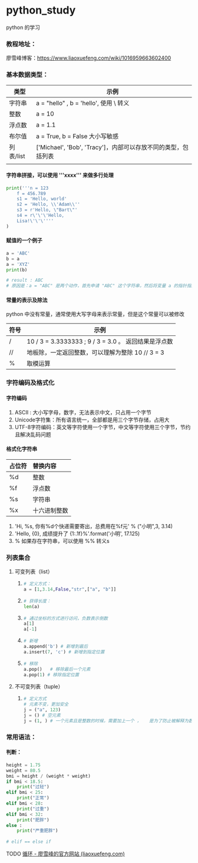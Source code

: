 # python_study
python 的学习



### 教程地址：

廖雪峰博客：https://www.liaoxuefeng.com/wiki/1016959663602400



### 基本数据类型：

| 类型      | 示例                                                         |
| --------- | ------------------------------------------------------------ |
| 字符串    | a = "hello" , b = 'hello', 使用 \ 转义                       |
| 整数      | a = 10                                                       |
| 浮点数    | a = 1.1                                                      |
| 布尔值    | a = True, b = False 大小写敏感                               |
| 列表/list | ['Michael', 'Bob', 'Tracy']，内部可以存放不同的类型，包括列表 |
|           |                                                              |

#### 字符串拼接，可以使用 '''xxxx''' 来做多行处理

```python
print('''n = 123
    f = 456.789
    s1 = 'Hello, world'
    s2 = 'Hello, \\'Adam\\''
    s3 = r'Hello, \"Bart\"'
    s4 = r\'\'\'Hello,
    Lisa!\'\'\''''
)
```

#### 赋值的一个例子

```python
a = 'ABC'
b = a
a = 'XYZ'
print(b)

# result : ABC
# 原因是：a = "ABC" 是两个动作，首先申请 "ABC" 这个字符串，然后将变量 a 的指针指向这个字符串。当 b = a 的时候，b 的指针实际上是指向 ABC 这个字符串，而不是指向变量 a, 因此 a 的指向发生了变化后，不会影响b 的值
```

#### 常量的表示及除法

python 中没有常量，通常使用大写字母来表示常量，但是这个常量可以被修改

| 符号 | 示例                                                    |
| ---- | ------------------------------------------------------- |
| /    | 10 / 3 = 3.3333333   ;  9 / 3 = 3.0 。 返回结果是浮点数 |
| //   | 地板除，一定返回整数，可以理解为整除  10 // 3 = 3       |
| %    | 取模运算                                                |

### 字符编码及格式化

#### 字符编码

1. ASCII : 大小写字母，数字，无法表示中文，只占用一个字节
2. Unicode字符集：所有语言统一，全部都是用三个字节存储，占用大
3. UTF-8字符编码：英文等字符使用一个字节，中文等字符使用三个字节，节约且解决乱码问题

#### 格式化字符串

| 占位符 | 替换内容     |
| :----- | :----------- |
| %d     | 整数         |
| %f     | 浮点数       |
| %s     | 字符串       |
| %x     | 十六进制整数 |

1. 'Hi, %s, 你有%d个快递需要寄出，总费用在%f元' % ("小明",3, 3.14)
2. 'Hello, {0}, 成绩提升了 {1:.1f}%'.format('小明', 17.125)
3. % 如果存在字符串，可以使用 %% 转义s

### 列表集合

1. 可变列表（list）

   1. ```python
      # 定义方式：
      a = [1,3.14,False,"str",["a", "b"]]
      ```

   2. ```python
      # 获得长度：
      len(a)
      ```

   3. ```python
      # 通过坐标的方式进行访问，负数表示倒数
      a[1]
      a[-1]
      ```

   4. ```python
      # 新增
      a.append('b') # 新增到最后
      a.insert(7, 'c') # 新增到指定位置
      ```

   5. ```python
      # 移除
      a.pop()	# 移除最后一个元素
      a.pop(1) # 移除指定位置
      ```

2. 不可变列表（tuple）

   1. ```python
      # 定义方式
      # 元素不变，更加安全
      j = ("a", 123)
      j = () # 空元素
      j = (1, ) # 一个元素且是整数的时候，需要加上一个 ，   是为了防止被解释为数字
      ```

### 常用语法：

#### 	判断：

```python
height = 1.75
weight = 80.5
bmi = height / (weight * weight)
if bmi < 18.5:
    print("过轻")
elif bmi < 25:
    print("正常")
elif bmi < 28:
    print("过重")
elif bmi < 32:
    print("肥胖")
else :
    print("严重肥胖")
    
# elif == else if
```

 TODO [循环 - 廖雪峰的官方网站 (liaoxuefeng.com)](https://www.liaoxuefeng.com/wiki/1016959663602400/1017100774566304)

